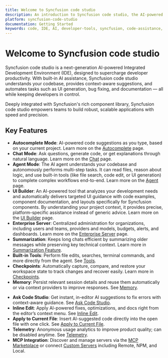 ```yaml
---
title: Welcome to Syncfusion code studio
description: An introduction to Syncfusion code studio, the AI-powered IDE by Syncfusion for enhanced developer productivity
platform: syncfusion-code-studio
documentation: Getting Started
keywords: code, IDE, AI, developer-tools, syncfusion, code-assistance, productivity, UI-generation, bug-fixing, documentation
---
```


# Welcome to Syncfusion code studio

Syncfusion code studio is a next-generation AI-powered Integrated Development Environment (IDE), designed to supercharge developer productivity. With built-in AI assistance, Syncfusion code studio understands your codebase, provides context-aware suggestions, and automates tasks such as UI generation, bug fixing, and documentation — all while keeping developers in control.

Deeply integrated with Syncfusion's rich component library, Syncfusion code studio empowers teams to build robust, scalable applications with speed and precision.

## Key Features
- **Autocomplete Mode**: AI-powered code suggestions as you type, based on your current project. Learn more on the [Autocomplete](/code-studio/features/autocomplete) page.
- **Chat Mode**: Ask questions, generate code, or get explanations through natural language. Learn more on the [Chat](/code-studio/features/chat) page.
- **Agent Mode**: The AI agent understands your codebase and autonomously performs multi-step tasks. It can read files, reason about logic, and use built-in tools (like file search, code edit, or UI generation) to complete complex workflows end-to-end. Learn more on the [Agent](/code-studio/features/agent) page.
- **UI Builder**: An AI-powered tool that analyzes your development needs and automatically delivers targeted UI guidance with code examples, component documentation, and layouts specifically for Syncfusion components. By understanding your project context, it provides precise, platform-specific assistance instead of generic advice. Learn more on the [UI Builder](/code-studio/features/ui-builder) page.
- **Enterprise Server**: Centralized administration for organizations, including users and teams, providers and models, budgets, alerts, and dashboards. Learn more on the [Enterprise Server](/code-studio/enterprise-server/getting-started) page.
- **Summarization**: Keeps long chats efficient by summarizing older messages while preserving key technical context. Learn more in [Summarization Feature](/code-studio/features/summarize).
- **Built-in Tools**: Perform file edits, searches, terminal commands, and more directly from the agent. See [Tools](/code-studio/reference/configure-properties/toolssupport).
- **Checkpoints**: Automatically capture, compare, and restore your workspace state to track changes and recover easily. Learn more in [Checkpoints](/code-studio/features/checkpoints).
- **Memory**: Persist relevant session details and reuse them automatically or via context providers to improve responses. See [Memory](/code-studio/features/memory).
<!-- - **Enhance Prompt**: Refine and optimize your queries for clearer, more effective AI responses. See [Enhance Prompt](/code-studio/features/enhanceprompt). -->
- **Ask Code Studio**: Get instant, in-editor AI suggestions to fix errors with context-aware guidance. See [Ask Code Studio](/code-studio/features/askcodestudio).
- **Inline Edit**: Apply AI-powered fixes, optimizations, and docs right from the editor’s context menu. See [Inline Edit](/code-studio/features/inline).
- **Apply to Current File**: Insert AI-suggested code directly into the open file with one click. See [Apply to Current File](/code-studio/features/applytocurrentfile).
- **Telemetry**: Anonymous usage analytics to improve product quality; can be disabled anytime. See [Telemetry](/code-studio/features/telemetry).
- **MCP Integration**: Discover and manage servers via the [MCP Marketplace](/code-studio/reference/configure-properties/mcp/marketplace) or connect [Custom Servers](/code-studio/reference/configure-properties/mcp/customservers) including Remote, NPM, and Local.



